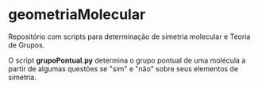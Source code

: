# geometriaMolecular
Repositório com scripts para determinação de simetria molecular e Teoria de Grupos.

O script **grupoPontual.py** determina o grupo pontual de uma molécula a partir de algumas questões se "sim" e "não" sobre seus elementos de simetria. 
